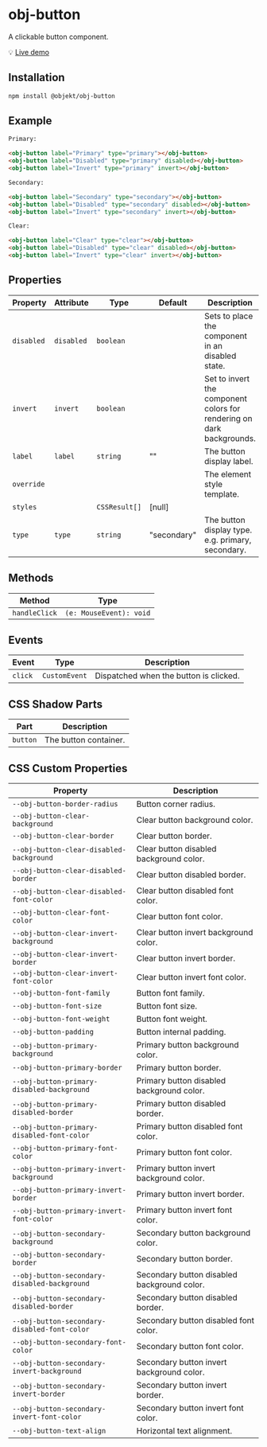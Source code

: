 # obj-button

A clickable button component.

&#128161; [Live demo](https://objektlabs.github.io/web-components/?path=/story/buttons-button)

## Installation
```sh
npm install @objekt/obj-button
```

## Example

```html
Primary:

<obj-button label="Primary" type="primary"></obj-button>
<obj-button label="Disabled" type="primary" disabled></obj-button>
<obj-button label="Invert" type="primary" invert></obj-button>

Secondary:

<obj-button label="Secondary" type="secondary"></obj-button>
<obj-button label="Disabled" type="secondary" disabled></obj-button>
<obj-button label="Invert" type="secondary" invert></obj-button>

Clear:

<obj-button label="Clear" type="clear"></obj-button>
<obj-button label="Disabled" type="clear" disabled></obj-button>
<obj-button label="Invert" type="clear" invert></obj-button>
```

## Properties

| Property   | Attribute  | Type          | Default     | Description                                      |
|------------|------------|---------------|-------------|--------------------------------------------------|
| `disabled` | `disabled` | `boolean`     |             | Sets to place the component in an disabled state. |
| `invert`   | `invert`   | `boolean`     |             | Set to invert the component colors for rendering on dark backgrounds. |
| `label`    | `label`    | `string`      | ""          | The button display label.                        |
| `override` |            |               |             | The element style template.                      |
| `styles`   |            | `CSSResult[]` | [null]      |                                                  |
| `type`     | `type`     | `string`      | "secondary" | The button display type. e.g. primary, secondary. |

## Methods

| Method        | Type                    |
|---------------|-------------------------|
| `handleClick` | `(e: MouseEvent): void` |

## Events

| Event   | Type          | Description                            |
|---------|---------------|----------------------------------------|
| `click` | `CustomEvent` | Dispatched when the button is clicked. |

## CSS Shadow Parts

| Part     | Description           |
|----------|-----------------------|
| `button` | The button container. |

## CSS Custom Properties

| Property                                     | Description                                 |
|----------------------------------------------|---------------------------------------------|
| `--obj-button-border-radius`                 | Button corner radius.                       |
| `--obj-button-clear-background`              | Clear button background color.              |
| `--obj-button-clear-border`                  | Clear button border.                        |
| `--obj-button-clear-disabled-background`     | Clear button disabled background color.     |
| `--obj-button-clear-disabled-border`         | Clear button disabled border.               |
| `--obj-button-clear-disabled-font-color`     | Clear button disabled font color.           |
| `--obj-button-clear-font-color`              | Clear button font color.                    |
| `--obj-button-clear-invert-background`       | Clear button invert background color.       |
| `--obj-button-clear-invert-border`           | Clear button invert border.                 |
| `--obj-button-clear-invert-font-color`       | Clear button invert font color.             |
| `--obj-button-font-family`                   | Button font family.                         |
| `--obj-button-font-size`                     | Button font size.                           |
| `--obj-button-font-weight`                   | Button font weight.                         |
| `--obj-button-padding`                       | Button internal padding.                    |
| `--obj-button-primary-background`            | Primary button background color.            |
| `--obj-button-primary-border`                | Primary button border.                      |
| `--obj-button-primary-disabled-background`   | Primary button disabled background color.   |
| `--obj-button-primary-disabled-border`       | Primary button disabled border.             |
| `--obj-button-primary-disabled-font-color`   | Primary button disabled font color.         |
| `--obj-button-primary-font-color`            | Primary button font color.                  |
| `--obj-button-primary-invert-background`     | Primary button invert background color.     |
| `--obj-button-primary-invert-border`         | Primary button invert border.               |
| `--obj-button-primary-invert-font-color`     | Primary button invert font color.           |
| `--obj-button-secondary-background`          | Secondary button background color.          |
| `--obj-button-secondary-border`              | Secondary button border.                    |
| `--obj-button-secondary-disabled-background` | Secondary button disabled background color. |
| `--obj-button-secondary-disabled-border`     | Secondary button disabled border.           |
| `--obj-button-secondary-disabled-font-color` | Secondary button disabled font color.       |
| `--obj-button-secondary-font-color`          | Secondary button font color.                |
| `--obj-button-secondary-invert-background`   | Secondary button invert background color.   |
| `--obj-button-secondary-invert-border`       | Secondary button invert border.             |
| `--obj-button-secondary-invert-font-color`   | Secondary button invert font color.         |
| `--obj-button-text-align`                    | Horizontal text alignment.                  |
